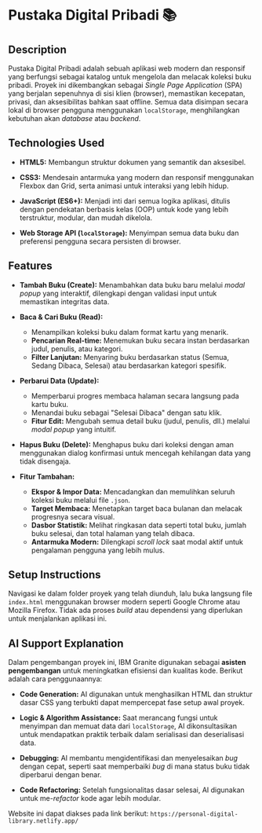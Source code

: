 # Pustaka Digital Pribadi 📚

## Description

Pustaka Digital Pribadi adalah sebuah aplikasi web modern dan responsif yang berfungsi sebagai katalog untuk mengelola dan melacak koleksi buku pribadi. Proyek ini dikembangkan sebagai *Single Page Application* (SPA) yang berjalan sepenuhnya di sisi klien (browser), memastikan kecepatan, privasi, dan aksesibilitas bahkan saat offline. Semua data disimpan secara lokal di browser pengguna menggunakan `localStorage`, menghilangkan kebutuhan akan *database* atau *backend*.

## Technologies Used

  * **HTML5:** Membangun struktur dokumen yang semantik dan aksesibel.
    
  * **CSS3:** Mendesain antarmuka yang modern dan responsif menggunakan Flexbox dan Grid, serta animasi untuk interaksi yang lebih hidup.
    
  * **JavaScript (ES6+):** Menjadi inti dari semua logika aplikasi, ditulis dengan pendekatan berbasis kelas (OOP) untuk kode yang lebih terstruktur, modular, dan mudah dikelola.
    
  * **Web Storage API (`localStorage`):** Menyimpan semua data buku dan preferensi pengguna secara persisten di browser.

## Features

  * **Tambah Buku (Create):** Menambahkan data buku baru melalui *modal popup* yang interaktif, dilengkapi dengan validasi input untuk memastikan integritas data.
    
  * **Baca & Cari Buku (Read):**
      * Menampilkan koleksi buku dalam format kartu yang menarik.
      * **Pencarian Real-time:** Menemukan buku secara instan berdasarkan judul, penulis, atau kategori.
      * **Filter Lanjutan:** Menyaring buku berdasarkan status (Semua, Sedang Dibaca, Selesai) atau berdasarkan kategori spesifik.
        
  * **Perbarui Data (Update):**
      * Memperbarui progres membaca halaman secara langsung pada kartu buku.
      * Menandai buku sebagai "Selesai Dibaca" dengan satu klik.
      * **Fitur Edit:** Mengubah semua detail buku (judul, penulis, dll.) melalui *modal popup* yang intuitif.
        
  * **Hapus Buku (Delete):** Menghapus buku dari koleksi dengan aman menggunakan dialog konfirmasi untuk mencegah kehilangan data yang tidak disengaja.
    
  * **Fitur Tambahan:**
      * **Ekspor & Impor Data:** Mencadangkan dan memulihkan seluruh koleksi buku melalui file `.json`.
      * **Target Membaca:** Menetapkan target baca bulanan dan melacak progresnya secara visual.
      * **Dasbor Statistik:** Melihat ringkasan data seperti total buku, jumlah buku selesai, dan total halaman yang telah dibaca.
      * **Antarmuka Modern:** Dilengkapi *scroll lock* saat modal aktif untuk pengalaman pengguna yang lebih mulus.

## Setup Instructions

Navigasi ke dalam folder proyek yang telah diunduh, lalu buka langsung file `index.html` menggunakan browser modern seperti Google Chrome atau Mozilla Firefox. Tidak ada proses *build* atau dependensi yang diperlukan untuk menjalankan aplikasi ini.


## AI Support Explanation

Dalam pengembangan proyek ini, IBM Granite digunakan sebagai **asisten pengembangan** untuk meningkatkan efisiensi dan kualitas kode. Berikut adalah cara penggunaannya:

  * **Code Generation:** AI digunakan untuk menghasilkan HTML dan struktur dasar CSS yang terbukti dapat mempercepat fase setup awal proyek.
    
  * **Logic & Algorithm Assistance:** Saat merancang fungsi untuk menyimpan dan memuat data dari `localStorage`, AI dikonsultasikan untuk mendapatkan praktik terbaik dalam serialisasi dan deserialisasi data.
    
  * **Debugging:** AI membantu mengidentifikasi dan menyelesaikan *bug* dengan cepat, seperti saat memperbaiki *bug* di mana status buku tidak diperbarui dengan benar.
    
  * **Code Refactoring:** Setelah fungsionalitas dasar selesai, AI digunakan untuk me-*refactor* kode agar lebih modular.


Website ini dapat diakses pada link berikut: `https://personal-digital-library.netlify.app/`
